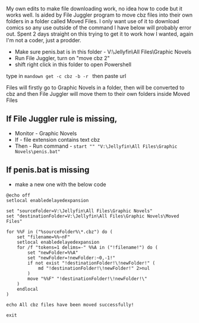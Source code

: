 My own edits to make file downloading work, no idea how to code but it works well. Is aided by File Juggler program to move cbz files into their own folders in a folder called Moved Files. I only want use of it to download comics so any use outside of the command I have below will probably error out. Spent 2 days straight on this trying to get it to work how I wanted, again I'm not a coder, just a prodder.



- Make sure penis.bat is in this folder - V:\Jellyfin\All Files\Graphic Novels
- Run File Juggler, turn on "move cbz 2"
- shift right click in this folder to open Powershell

type in
```mandown get -c cbz -b -r ```
then paste url

Files will firstly go to Graphic Novels in a folder, then will be converted to cbz and then File Juggler will move them to their own folders inside Moved Files




## If File Juggler rule is missing,

- Monitor - Graphic Novels
- If - file extension contains text cbz
- Then - Run command - ```start "" "V:\Jellyfin\All Files\Graphic Novels\penis.bat"```



## If penis.bat is missing 

- make a new one with the below code
```
@echo off
setlocal enabledelayedexpansion

set "sourceFolder=V:\Jellyfin\All Files\Graphic Novels"
set "destinationFolder=V:\Jellyfin\All Files\Graphic Novels\Moved Files"

for %%F in ("%sourceFolder%\*.cbz") do (
    set "filename=%%~nF"
    setlocal enabledelayedexpansion
    for /f "tokens=1 delims=-" %%A in ("!filename!") do (
        set "newFolder=%%A"
        set "newFolder=!newFolder:~0,-1!"
        if not exist "!destinationFolder!\!newFolder!" (
            md "!destinationFolder!\!newFolder!" 2>nul
        )
        move "%%F" "!destinationFolder!\!newFolder!\"
    )
    endlocal
)

echo All cbz files have been moved successfully!

exit
```
